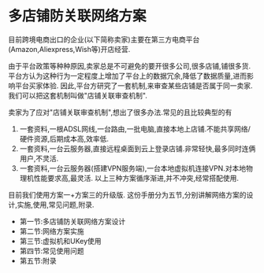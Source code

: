 # 多店铺防关联网络方案

目前跨境电商出口的企业(以下简称卖家)主要在第三方电商平台(Amazon,Aliexpress,Wish等)开店经营.

由于平台政策等种种原因,卖家总是不可避免的要开很多公司,很多店铺,铺很多货.
平台方认为这种行为一定程度上增加了平台上的数据冗余,降低了数据质量,进而影响平台买家体验.
因此,平台方研究了一套机制,来审查某些店铺是否属于同一卖家.
我们可以把这套机制叫做"店铺关联审查机制".

卖家为了应对"店铺关联审查机制",想出了很多办法.常见的且比较典型的有
1. 一套资料,一根ADSL网线,一台路由,一批电脑,直接本地上店铺.不能共享网络/硬件资源,后期成本高,效率低.
2. 一套资料,一台云服务器,直接远程桌面到云上登录店铺.非常轻快,最多同时连俩用户,不灵活.
3. 一套资料,一台云服务器(搭建VPN服务端),一台本地虚拟机连接VPN.对本地物理机性能要求高,最灵活.
以上三种方案循序渐进,并不冲突,经常搭配使用.

目前我们使用方案一+方案三的升级版.
这份手册分为五节,分别讲解网络方案的设计,实施,使用,常见问题,附录.
- 第一节:多店铺防关联网络方案设计
- 第二节:网络方案实施
- 第三节:虚拟机和UKey使用
- 第四节:常见使用问题
- 第五节:附录